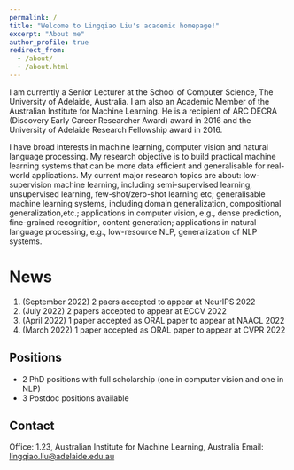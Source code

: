 ```yaml
---
permalink: /
title: "Welcome to Lingqiao Liu's academic homepage!"
excerpt: "About me"
author_profile: true
redirect_from: 
  - /about/
  - /about.html
---
```



I am currently a Senior Lecturer at the School of Computer Science, The University of Adelaide, Australia. I am also an Academic Member of the Australian Institute for Machine Learning. He is a recipient of ARC DECRA (Discovery Early Career Researcher Award) award in 2016 and the University of Adelaide Research Fellowship award in 2016. 

I have broad interests in machine learning, computer vision and natural language processing. My research objective is to build practical machine learning systems that can be more data efficient and generalisable for real-world applications. My current major research topics are about: low-supervision machine learning, including semi-supervised learning, unsupervised learning, few-shot/zero-shot learning etc; generalisable machine learning systems, including domain generalization, compositional generalization,etc.; applications in computer vision, e.g., dense prediction, fine-grained recognition, content generation; applications in natural language processing, e.g., low-resource NLP, generalization of NLP systems. 

News
======
1. (September 2022) 2 paers accepted to appear at NeurIPS 2022
1. (July 2022) 2 papers accepted to appear at ECCV 2022
1. (April 2022) 1 paper accepted as ORAL paper to appear at NAACL 2022 
1. (March 2022) 1 paper accepted as ORAL paper to appear at CVPR 2022 

**Positions**
-------
- 2 PhD positions with full scholarship (one in computer vision and one in NLP)
- 3 Postdoc positions available 

Contact
------
Office: 1.23, Australian Institute for Machine Learning, Australia
Email: lingqiao.liu@adelaide.edu.au

